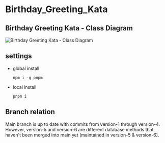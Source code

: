 # Birthday_Greeting_Kata
## Birthday Greeting Kata - Class Diagram
![Birthday Greeting Kata - Class Diagram](https://github.com/peifish1124/Birthday_Greeting_Kata/assets/58721888/761d9ca5-6f7f-4437-98ba-e133d99fb0fe)

## settings
- global install
  ```
  npm i -g pnpm
  ```
- local install
  ```
  pnpm i
  ```

## Branch relation
Main branch is up to date with commits from version-1 through version-4. However, version-5 and version-6 are different database methods that haven't been merged into main yet (maintained in version-5 & version-6).
